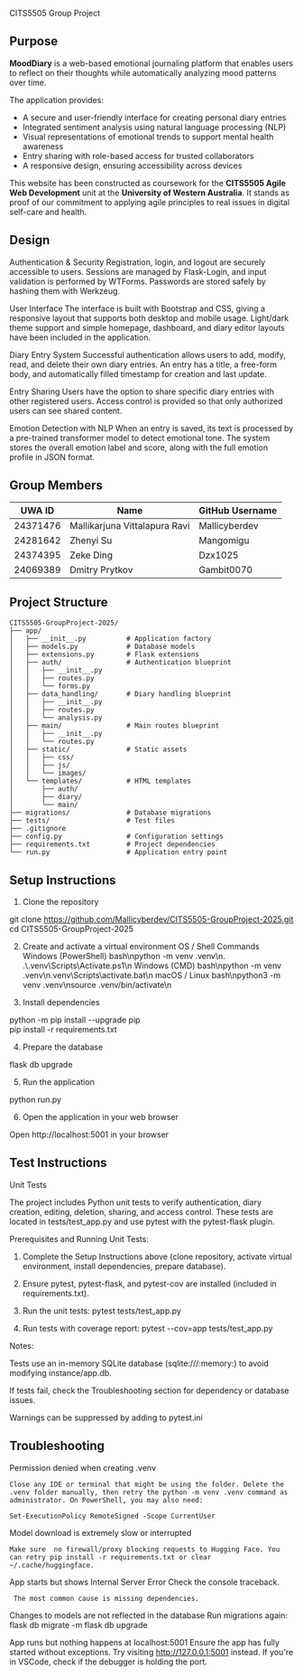 CITS5505 Group Project

## Purpose

**MoodDiary** is a web-based emotional journaling platform that enables users to reflect on their thoughts while automatically analyzing mood patterns over time.

The application provides:
- A secure and user-friendly interface for creating personal diary entries
- Integrated sentiment analysis using natural language processing (NLP)
- Visual representations of emotional trends to support mental health awareness
- Entry sharing with role-based access for trusted collaborators
- A responsive design, ensuring accessibility across devices

This website has been constructed as coursework for the **CITS5505 Agile Web Development** unit at the **University of Western Australia**.
It stands as proof of our commitment to applying agile principles to real issues in digital self-care and health.

## Design

Authentication & Security
Registration, login, and logout are securely accessible to users. Sessions are managed by Flask-Login, and input validation is performed by WTForms. Passwords are stored safely by hashing them with Werkzeug.

User Interface
The interface is built with Bootstrap and CSS, giving a responsive layout that supports both desktop and mobile usage. Light/dark theme support and simple homepage, dashboard, and diary editor layouts have been included in the application.

Diary Entry System
Successful authentication allows users to add, modify, read, and delete their own diary entries. An entry has a title, a free-form body, and automatically filled timestamp for creation and last update.

Entry Sharing
Users have the option to share specific diary entries with other registered users. Access control is provided so that only authorized users can see shared content.

Emotion Detection with NLP
When an entry is saved, its text is processed by a pre-trained transformer model to detect emotional tone. The system stores the overall emotion label and score, along with the full emotion profile in JSON format.


## Group Members

| UWA ID   | Name                              | GitHub Username |
|----------|-----------------------------------|-----------------|
| 24371476 | Mallikarjuna Vittalapura Ravi     | Mallicyberdev   |
| 24281642 | Zhenyi Su                         | Mangomigu       |
| 24374395 | Zeke Ding                         | Dzx1025         |
| 24069389 | Dmitry Prytkov                    | Gambit0070      |

## Project Structure


```text
CITS5505-GroupProject-2025/
├── app/
│   ├── __init__.py          # Application factory
│   ├── models.py            # Database models
│   ├── extensions.py        # Flask extensions
│   ├── auth/                # Authentication blueprint
│   │   ├── __init__.py
│   │   ├── routes.py
│   │   └── forms.py
│   ├── data_handling/       # Diary handling blueprint
│   │   ├── __init__.py
│   │   ├── routes.py
│   │   └── analysis.py
│   ├── main/                # Main routes blueprint
│   │   ├── __init__.py
│   │   └── routes.py
│   ├── static/              # Static assets
│   │   ├── css/
│   │   ├── js/
│   │   └── images/
│   └── templates/           # HTML templates
│       ├── auth/
│       ├── diary/
│       └── main/
├── migrations/              # Database migrations
├── tests/                   # Test files
├── .gitignore
├── config.py                # Configuration settings
├── requirements.txt         # Project dependencies
└── run.py                   # Application entry point
```

## Setup Instructions

1. Clone the repository

git clone https://github.com/Mallicyberdev/CITS5505-GroupProject-2025.git
cd CITS5505-GroupProject-2025

2. Create and activate a virtual environment
OS / Shell	Commands
Windows (PowerShell)	bash\npython -m venv .venv\n. .\\.venv\\Scripts\\Activate.ps1\n
Windows (CMD)	bash\npython -m venv .venv\n.venv\\Scripts\\activate.bat\n
macOS / Linux	bash\npython3 -m venv .venv\nsource .venv/bin/activate\n

3. Install dependencies

python -m pip install --upgrade pip   
pip install -r requirements.txt

4. Prepare the database

flask db upgrade

5. Run the application

python run.py

6. Open the application in your web browser

Open http://localhost:5001 in your browser


## Test Instructions

Unit Tests

The project includes Python unit tests to verify authentication, diary creation, editing, deletion, sharing, and access control. These tests are located in tests/test_app.py and use pytest with the pytest-flask plugin.

Prerequisites and Running Unit Tests:

1. Complete the Setup Instructions above (clone repository, activate virtual environment, install dependencies, prepare database).

2. Ensure pytest, pytest-flask, and pytest-cov are installed (included in requirements.txt).

3. Run the unit tests: pytest tests/test_app.py

4. Run tests with coverage report: pytest --cov=app tests/test_app.py

Notes:

Tests use an in-memory SQLite database (sqlite:///:memory:) to avoid modifying instance/app.db.

If tests fail, check the Troubleshooting section for dependency or database issues.

Warnings can be suppressed by adding to pytest.ini



## Troubleshooting

Permission denied when creating .venv

	Close any IDE or terminal that might be using the folder. Delete the .venv folder manually, then retry the python -m venv .venv command as administrator. On PowerShell, you may also need: 
                                                                       Set-ExecutionPolicy RemoteSigned -Scope CurrentUser

Model download is extremely slow or interrupted

	Make sure  no firewall/proxy blocking requests to Hugging Face. You can retry pip install -r requirements.txt or clear ~/.cache/huggingface.

App starts but shows Internal Server Error	Check the console traceback.

     The most common cause is missing dependencies.

Changes to models are not reflected in the database
	Run migrations again:
                            flask db migrate -m 
                            flask db upgrade

App runs but nothing happens at localhost:5001
	Ensure the app has fully started without exceptions. Try visiting http://127.0.0.1:5001 instead. If you're in VSCode, check if the debugger is holding the port.
